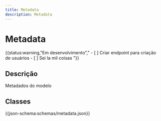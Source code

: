 ```yaml
---
title: Metadata
description: Metadata
---
```


# Metadata

{{status:warning,"Em desenvolvimento","
    - [ ] Criar endpoint para criação de usuários
    - [ ] Sei la mil coisas
"}}

## Descrição

Metadados do modelo

## Classes

{{json-schema:schemas/metadata.json}}
